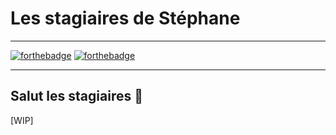 # Les stagiaires de Stéphane
---

[![forthebadge](https://benjamin-s.fr/images/by-les-stagiaires.svg)](https://forthebadge.com) [![forthebadge](https://benjamin-s.fr/images/for-stephane.svg)](https://sites.google.com/site/stephanegchretien/home)

---
## Salut les stagiaires 👋

[WIP]

